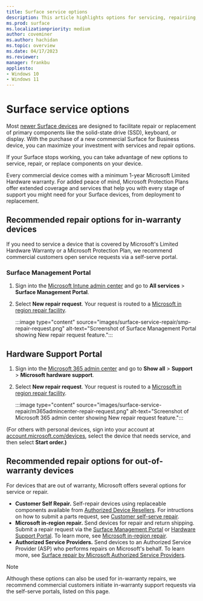 ```yaml
---
title: Surface service options
description: This article highlights options for servicing, repairiing, or replacing Surface devices
ms.prod: surface
ms.localizationpriority: medium
author: coveminer
ms.author: hachidan
ms.topic: overview
ms.date: 04/17/2023
ms.reviewer: 
manager: frankbu
appliesto:
- Windows 10
- Windows 11
---
```


# Surface service options

Most [newer Surface devices](surface-service-and-repair.md) are designed to facilitate repair or replacement of primary components like the solid-state drive (SSD), keyboard, or display. With the purchase of a new commercial Surface for Business device, you can maximize your investment with services and repair options.

If your Surface stops working, you can take advantage of new options to service, repair, or replace components on your device.
 
Every commercial device comes with a minimum 1-year Microsoft Limited Hardware warranty. For added peace of mind, Microsoft Protection Plans offer extended coverage and services that help you with every stage of support you might need for your Surface devices, from deployment to replacement.
 
## Recommended repair options for in-warranty devices

If you need to service a device that is covered by Microsoft's Limited Hardware Warranty or a Microsoft Protection Plan, we recommend commercial customers open service requests via a self-serve portal. 

### Surface Management Portal

1. Sign into the [Microsoft Intune admin center](https://go.microsoft.com/fwlink/?linkid=2109431) and go to **All services** > **Surface Management Portal**.
2. Select **New repair request**. Your request is routed to a [Microsoft in region repair facility](microsoft-in-region-same-unit-repair.md). 

    :::image type="content" source="images/surface-service-repair/smp-repair-request.png" alt-text="Screenshot of Surface Management Portal showing New repair request feature.":::

## Hardware Support Portal

1. Sign into the [Microsoft 365 admin center](https://admin.microsoft.com/AdminPortal) and go to **Show all** > **Support** > **Microsoft hardware support**.
2. Select **New repair request**. Your request is routed to a [Microsoft in region repair facility](microsoft-in-region-same-unit-repair.md). 

    :::image type="content" source="images/surface-service-repair/m365admincenter-repair-request.png" alt-text="Screenshot of Microsoft 365 admin center showing New repair request feature.":::

(For others with personal devices, sign into your account at [account.microsoft.com/devices](https://account.microsoft.com/devices), select the device that needs service, and then select **Start order.)**
 
## Recommended repair options for out-of-warranty devices

For devices that are out of warranty, Microsoft offers several options for service or repair. 

- **Customer Self Repair.** Self-repair devices using replaceable components available from [Authorized Device Resellers](https://www.microsoft.com/surface/business/where-to-buy-microsoft-surface#DEVICESRESELLERS). For intructions on how to submit a parts request, see [Customer self-serve repair](surface-customer-self-repair-surface.md).
- **Microsoft in-region repair.** Send devices for repair and return shipping. Submit a repair request via the [Surface Management Portal](#surface-management-portal) or [Hardware Support Portal](#hardware-support-portal). To learn more, see [Microsoft in-region repair](microsoft-in-region-same-unit-repair.md).
- **Authorized Service Providers.** Send devices to an Authorized Service Provider (ASP) who performs repairs on Microsoft's behalf. To learn more, see [Surface repair by Microsoft Authorized Service Providers](authorized-service-providers.md).

> [!NOTE]
> Although these options can also be used for in-warranty repairs, we recommend commercial customers initiate in-warranty support requests via the self-serve portals, listed on this page.
 